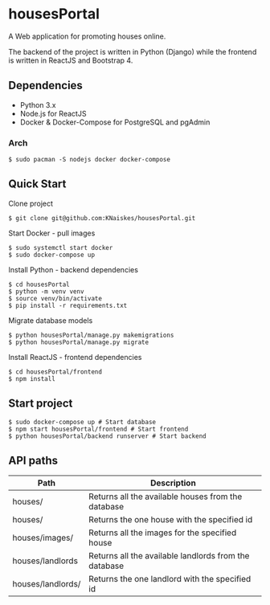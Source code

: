 # housesPortal

A Web application for promoting houses online.

The backend of the project is written in Python (Django) while the
frontend is written in ReactJS and Bootstrap 4.

## Dependencies

- Python 3.x
- Node.js for ReactJS
- Docker & Docker-Compose for PostgreSQL and pgAdmin

### Arch
```
$ sudo pacman -S nodejs docker docker-compose
```

## Quick Start

Clone project

```
$ git clone git@github.com:KNaiskes/housesPortal.git
```

Start Docker - pull images

```
$ sudo systemctl start docker
$ sudo docker-compose up
```

Install Python - backend dependencies

```
$ cd housesPortal
$ python -m venv venv
$ source venv/bin/activate
$ pip install -r requirements.txt
```

Migrate database models

```
$ python housesPortal/manage.py makemigrations
$ python housesPortal/manage.py migrate
```

Install ReactJS - frontend dependencies

```
$ cd housesPortal/frontend
$ npm install
```

## Start project

```
$ sudo docker-compose up # Start database
$ npm start housesPortal/frontend # Start frontend
$ python housesPortal/backend runserver # Start backend
```

## API paths

| Path                  | Description                                           |
|-----------------------|-------------------------------------------------------|
| houses/               | Returns all the available houses from the database    |
| houses/<pk>           | Returns the one house with the specified id           |
| houses/images/<pk>    | Returns all the images for the specified house        |
| houses/landlords      | Returns all the available landlords from the database |
| houses/landlords/<pk> | Returns the one landlord with the specified id        |

